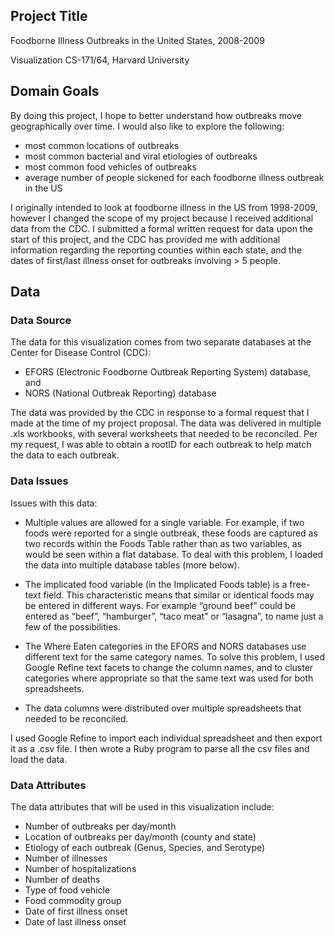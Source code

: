 ## Project Title
Foodborne Illness Outbreaks in the United States, 2008-2009

Visualization CS-171/64, Harvard University

## Domain Goals
By doing this project, I hope to better understand how outbreaks move geographically over time. I would also like to explore the following:

+ most common locations of outbreaks
+ most common bacterial and viral etiologies of outbreaks
+ most common food vehicles of outbreaks
+ average number of people sickened for each foodborne illness outbreak in the US

I originally intended to look at foodborne illness in the US from 1998-2009, however I changed the scope of my project because I received additional data from the CDC. I submitted a formal written request for data upon the start of this project, and the CDC has provided me with additional information regarding the reporting counties within each state, and the dates of first/last illness onset for outbreaks involving > 5 people.

## Data
### Data Source
The data for this visualization comes from two separate databases at the Center for Disease Control (CDC): 

+ EFORS (Electronic Foodborne Outbreak Reporting System) database, and 
+ NORS (National Outbreak Reporting) database

The data was provided by the CDC in response to a formal request that I made at the time of my project proposal. The data was delivered in multiple .xls workbooks, with several worksheets that needed to be reconciled. Per my request, I was able to obtain a rootID for each outbreak to help match the data to each outbreak.

### Data Issues
Issues with this data:

+ Multiple values are allowed for a single variable.  For example, if two foods were reported for a single outbreak, these foods are captured as two records within the Foods Table rather than as two variables, as would be seen within a flat database. To deal with this problem, I loaded the data into multiple database tables (more below).

+ The implicated food variable (in the Implicated Foods table) is a free-text field.  This characteristic means that similar or identical foods may be entered in different ways.  For example “ground beef” could be entered as “beef”, “hamburger”, “taco meat” or “lasagna”, to name just a few of the possibilities. 

+ The Where Eaten categories in the EFORS and NORS databases use different text for the same category names. To solve this problem, I used Google Refine text facets to change the column names, and to cluster categories where appropriate so that the same text was used for both spreadsheets.

+ The data columns were distributed over multiple spreadsheets that needed to be reconciled. 

I used Google Refine to import each individual spreadsheet and then export it as a .csv file. I then wrote a Ruby program to parse all the csv files and load the data.


### Data Attributes
The data attributes that will be used in this visualization include:

+ Number of outbreaks per day/month
+ Location of outbreaks per day/month (county and state)
+ Etiology of each outbreak (Genus, Species, and Serotype)
+ Number of illnesses
+ Number of hospitalizations
+ Number of deaths 
+ Type of food vehicle
+ Food commodity group
+ Date of first illness onset
+ Date of last illness onset
